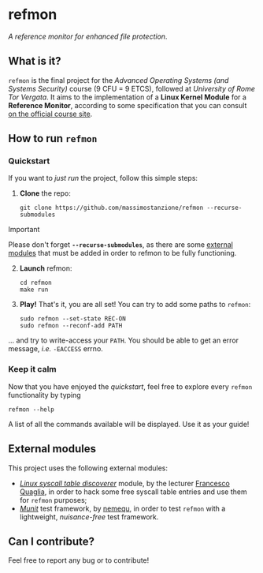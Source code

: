 # refmon
*A reference monitor for enhanced file protection*.
## What is it?
`refmon` is the final project for the *Advanced Operating Systems (and Systems Security)* course (9 CFU = 9 ETCS), followed at *University of Rome Tor Vergata*. 
It aims to the implementation of a **Linux Kernel Module** for a **Reference Monitor**, according to some specification that you can consult [on the official course site](https://francescoquaglia.github.io/TEACHING/AOS/AA-2023-2024/PROJECTS/project-specification-2023-2024.html).

## How to run `refmon`
### Quickstart
If you want to *just run* the project, follow this simple steps:

 1. **Clone** the repo:
 

		git clone https://github.com/massimostanzione/refmon --recurse-submodules

> [!IMPORTANT] 
> Please don't forget **`--recurse-submodules`**, as there are some [external modules](https://github.com/massimostanzione/refmon/edit/main/README.md#external-modules) that must be added in order to refmon to be fully functioning.

 2. **Launch** refmon:
 

		cd refmon
		make run
    

 3. **Play!**
That's it, you are all set! You can try to add some paths to `refmon`:

		sudo refmon --set-state REC-ON
		sudo refmon --reconf-add PATH
    
... and try to write-access your `PATH`. You should be able to get an error message, *i.e.* `-EACCESS` errno.

### Keep it calm
Now that you have enjoyed the *quickstart*, feel free to explore every `refmon` functionality by typing

    refmon --help
A list of all the commands available will be displayed. Use it as your guide!

## External modules

This project uses the following external modules:

 - [*Linux syscall table discoverer*](https://github.com/FrancescoQuaglia/Linux-sys_call_table-discoverer) module, by the lecturer [Francesco Quaglia](https://github.com/FrancescoQuaglia), in order to hack some free syscall table entries and use them for `refmon` purposes;
 - [*Munit*](https://github.com/nemequ/munit) test framework, by [nemequ](https://github.com/nemequ), in order to test `refmon` with a lightweight, *nuisance-free* test framework.

## Can I contribute?
Feel free to report any bug or to contribute!
